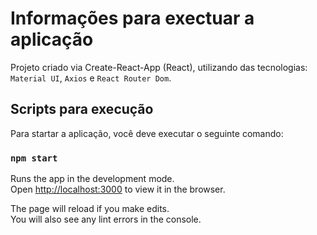 # Informações para exectuar a aplicação

Projeto criado via Create-React-App (React), utilizando das tecnologias: `Material UI`, `Axios` e `React Router Dom`.

## Scripts para execução

Para startar a aplicação, você deve executar o seguinte comando:

### `npm start`

Runs the app in the development mode.\
Open [http://localhost:3000](http://localhost:3000) to view it in the browser.

The page will reload if you make edits.\
You will also see any lint errors in the console.


